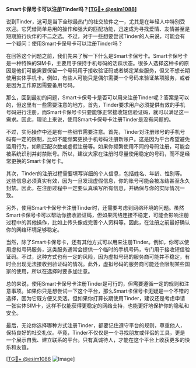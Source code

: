 **Smart卡保号卡可以注册Tinder吗？[[TG💪+ @esim1088](https://t.me/s/esim1088)]**

说到Tinder，这可是当下全球最热门的社交软件之一，尤其是在年轻人中特别受欢迎。它凭借简单易用的操作和强大的匹配功能，迅速成为寻找爱情、友情甚至是短期旅行伙伴的不二之选。不过，对于一些想要尝试Tinder的人来说，可能会有一个疑问：使用Smart卡保号卡可以注册Tinder吗？

在回答这个问题之前，我们先来了解一下什么是Smart卡保号卡。Smart卡保号卡是一种特殊的SIM卡，主要用于保持手机号码的活跃状态。很多人选择这种卡的原因是他们可能需要保留一个号码用于接收验证码或者绑定某些服务，但又不想长期使用实体手机卡。例如，有些人可能只是偶尔需要一个号码来验证某项服务，或者是因为工作原因需要备用号码。

那么，回到最初的问题，Smart卡保号卡是否可以用来注册Tinder呢？答案是可以的，但这里有一些需要注意的地方。首先，Tinder要求用户必须提供有效的手机号码进行注册，而Smart卡保号卡只要能够正常接收短信验证码，就可以满足这一需求。因此，理论上来说，使用Smart卡保号卡注册Tinder是没有问题的。

不过，实际操作中还是有一些细节需要注意。首先，Tinder对注册账号的手机号码有一定的限制，比如不能频繁更换手机号码注册新账户。这是因为平台希望避免滥用行为，如刷匹配次数或虚假注册等。如果你频繁使用不同的号码注册，可能会被系统识别并封禁账号。所以，建议大家在注册时尽量使用稳定的号码，而不是经常更换的Smart卡保号卡。

其次，Tinder的注册过程需要填写详细的个人信息，包括姓名、年龄、性别等。这些信息必须真实有效，因为一旦发现虚假信息，你的账号可能会被冻结甚至永久封禁。因此，在注册过程中一定要认真填写所有信息，并确保与你的实际情况一致。

另外，使用Smart卡保号卡注册Tinder时，还需要考虑到网络环境的问题。虽然Smart卡保号卡可以帮助你接收验证码，但如果网络连接不稳定，可能会影响注册过程中的其他操作，比如上传头像或完善个人资料等。因此，在注册之前最好确认你的网络环境足够稳定。

当然，除了Smart卡保号卡，还有其他方式可以用来注册Tinder。例如，你可以使用虚拟号码服务，这类服务通常会提供一个临时的手机号码，专门用于接收短信验证码。不过，这种方式也有一定的风险，因为虚拟号码的服务商可能并不稳定，有时会出现无法接收到验证码的情况。此外，虚拟号码的服务商可能还会限制某些国家的使用，所以在选择时要多加注意。

总的来说，使用Smart卡保号卡注册Tinder是可行的，但需要遵循一定的规则和注意事项。如果你只是想尝试一下这个平台，那么Smart卡保号卡无疑是一个不错的选择，因为它既方便又灵活。但如果你打算长期使用Tinder，建议还是考虑申请一张实体SIM卡，这样不仅能获得更稳定的网络支持，也能更好地保护你的隐私和安全。

最后，无论你选择哪种方式注册Tinder，都要记住遵守平台的规则，尊重他人，保持良好的社交礼仪。毕竟，Tinder不仅仅是一个寻找朋友或伴侣的工具，更是一个展示自我、建立联系的平台。只有真诚待人，才能在这个平台上收获更多的快乐和友谊。

[[TG💪+ @esim1088](https://t.me/s/esim1088) ![Image](https://i.postimg.cc/4NQfJmqS/Snipaste-2025-05-13-00-14-12.png)]